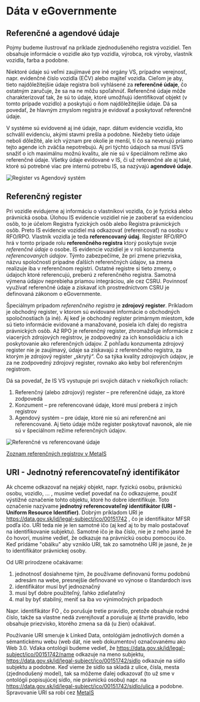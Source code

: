 # Dáta v eGovernmente

## Referenčné a agendové údaje

Pojmy budeme ilustrovať na príklade zjednodušeného registra vozidiel. Ten obsahuje informácie o vozidle ako typ vozidla, výrobca, rok výroby, vlastník vozidla, farba a podobne.

Niektoré údaje sú veľmi zaujímavé pre iné orgány VS, prípadne verejnosť, napr. evidenčné číslo vozidla (EČV) alebo majiteľ vozidla. Cieľom je aby, tieto najdôležitejšie údaje registra boli vyhlásené za **referenčné údaje**, čo ostatným zaručuje, že sa na ne môžu spoľahnúť. Referenčné údaje môže charakterizovať tak, že sú to údaje, ktoré umožňujú identifikovať objekt (v tomto prípade vozidlo) a poskytujú o ňom najdôležitejšie údaje. Dá sa povedať, že hlavným zmyslom registra je evidovať a poskytovať referenčné údaje. 

V systéme sú evidovené aj iné údaje, napr. dátum evidencie vozidla, kto schválil evidenciu, akými stavmi prešla a podobne. Niežeby tieto údaje neboli dôležité, ale ich význam pre okolie je menší, tí čo sa nevenujú priamo tejto agende ich zväčša nepotrebujú. Aj pri týchto údajoch sa musí ISVS snažiť o ich maximálnu možnú kvalitu, ale nie sú v špeciálnom režime ako referenčné údaje. Všetky údaje evidované v IS, či už referenčné ale aj také, ktoré sú potrebné viac pre internú potrebu IS, sa nazývajú **agendové údaje**. 

![Register vs Agendový systém](./../Architecture/Referecne_udaje/Register_Agenda.png)

## Referenčný register
Pri vozidle evidujeme aj informáciu o vlastníkovi vozidla, čo je fyzická alebo právnická osoba. Úlohou IS evidencie vozidiel nie je zaoberať sa evidenciou osôb, to je účelom Registra fyzických osôb alebo Registra právnických osôb. Preto IS evidencie vozidiel má odkazovať (referencovať) na osobu v RFO/RPO. Vlastník vozidla je teda **referencovaný údaj**. Register RFO/RPO hrá v tomto prípade rolu **referenčného registra** ktorý poskytuje svoje *referenčné údaje* o osobe. IS evidencie vozidiel je v roli konzumenta *referencovaných údajov*. 
Týmto zabezpečíme, že pri zmene priezviska, názvu spoločnosti prípadne ďalších referenčných údajov, sa zmena realizuje iba v referenčnom registri. Ostatné registre si tieto zmeny, o údajoch ktoré referencujú, preberú z referenčného registra. Samotná výmena údajov neprebieha priamou integráciou, ale cez CSRU. Povinnosť využívať referenčné údaje a získavať ich prostredníctvom CSRU je definovaná zákonom o eGovernmente.

Špeciálnym prípadom *referenčného registra* je **zdrojový register**. Príkladom je obchodný register, v ktorom sú evidované informácie o obchodných spoločnostiach (a iné). Aj keď je obchodný register primárnym miestom, kde sú tieto informácie evidované a manažované, posiela ich ďalej do registra právnických osôb. Až RPO je referenčný register, zhromažďuje informácie z viacerých zdrojových registrov, je zodpovedný za ich konsolidáciu a ich poskytovanie ako referenčných údajov. Z pohľadu konzumenta zdrojový register nie je zaujímavý, údaje sa získavajú z referenčného registra, za ktorým je zdrojový register „skrytý“. Čo sa týka kvality zdrojových údajov, je za ne zodpovedný zdrojový register, rovnako ako keby bol referenčným registrom.

Dá sa povedať, že IS VS vystupuje pri svojich dátach v niekoľkých roliach:
1.	Referenčný (alebo zdrojový) register – pre referenčné údaje, za ktoré zodpovedá
1.	Konzument – pre referencované údaje, ktoré musí preberá z iných registrov
1.	Agendový systém – pre údaje, ktoré nie sú ani referenčné ani referencované. Aj tieto údaje môže register poskytovať navonok, ale nie sú v špeciálnom režime referenčných údajov.

![Referenčné vs referencované údaje](./../Architecture/Referecne_udaje/Referencne_udaje.png)

[Zoznam referenčných registrov v MetaIS](https://metais.finance.gov.sk/refregisters/list?page=1&count=20)

## URI - Jednotný referencovateľný identifikátor
Ak chceme odkazovať na nejaký objekt, napr. fyzickú osobu, právnickú osobu, vozidlo, ... , musíme vedieť povedať na čo odkazujeme, použiť výstižné označenie tohto objektu, ktoré ho dobre identifikuje. Toto označenie nazývame **jednotný referencovateľný identifikátor (URI - Uniform Resource Identifier)**. 
Dobrým príkladom URI je https://data.gov.sk/id/legal-subject/ico/00151742 , čo je identifikátor MFSR podľa ičo. URI teda nie je len samotné ičo (aj keď aj to by malo postačovať na identifikovanie subjektu). Samotné ičo je iba číslo, nie je z neho jasné že čo hovorí, musíme vedieť, že odkazuje na právnickú osobu pomocou ičo. Keď prídáme "obálku" aby vzniklo URI, tak zo samotného URI je jasné, že je to identifikátor právnickej osoby.

Od URI prirodzene očakávame: 
1. jednotnosť dosiahneme tým, že používame definovanú formu podobnú adresám na webe, presnejšie definované vo výnose o štandardoch isvs
1. identifikátor musí byť jednoznačný
1. musí byť dobre použiteľný, ľahko zdieľateľný
1. mal by byť stabilný, meniť sa iba vo výnimočných prípadoch

Napr. identifikátor FO , čo porušuje tretie pravidlo, pretože obsahuje rodné číslo, takže sa vlastne nedá zverejňovať a porušuje aj štvrté pravidlo, lebo obsahuje priezvisko, ktorého zmena sa dá (u žien) očakávať.

Používanie URI smeruje k Linked Data, ontológiám jednotlivých domén a sémantickému webu (web dát, nie web dokumentov) označovanému ako Web 3.0. Vďaka ontológii budeme vedieť, že https://data.gov.sk/id/legal-subject/ico/00151742/name odkazuje na meno subjektu, https://data.gov.sk/id/legal-subject/ico/00151742/sidlo odkazuje na sídlo subjektu a podobne. Keď vieme že sídlo sa skladá z ulice, čísla, mesta (zjednodušený model), tak sa môžeme ďalej odkazovať (to už sme v ontológii popisujúcej sídlo, nie právnickú osobu) napr. na https://data.gov.sk/id/legal-subject/ico/00151742/sidlo/ulica a podobne. Spravovanie URI sa robí cez [MetaIS](https://metais.finance.gov.sk/howto/URI.URI/URI_HOWTO)